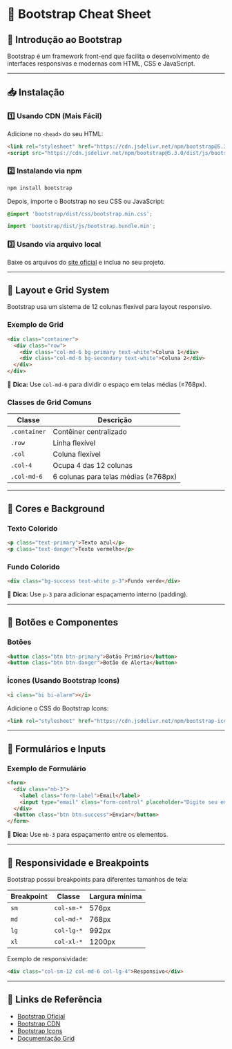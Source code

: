 # 📘 Bootstrap Cheat Sheet

## 🚀 Introdução ao Bootstrap

Bootstrap é um framework front-end que facilita o desenvolvimento de interfaces responsivas e modernas com HTML, CSS e JavaScript.

---

## 📥 Instalação

### 1️⃣ Usando CDN (Mais Fácil)
Adicione no `<head>` do seu HTML:
```html
<link rel="stylesheet" href="https://cdn.jsdelivr.net/npm/bootstrap@5.3.0/dist/css/bootstrap.min.css">
<script src="https://cdn.jsdelivr.net/npm/bootstrap@5.3.0/dist/js/bootstrap.bundle.min.js"></script>
```

### 2️⃣ Instalando via npm
```sh
npm install bootstrap
```
Depois, importe o Bootstrap no seu CSS ou JavaScript:
```css
@import 'bootstrap/dist/css/bootstrap.min.css';
```
```js
import 'bootstrap/dist/js/bootstrap.bundle.min';
```

### 3️⃣ Usando via arquivo local
Baixe os arquivos do [site oficial](https://getbootstrap.com/) e inclua no seu projeto.

---

## 📐 Layout e Grid System

Bootstrap usa um sistema de 12 colunas flexível para layout responsivo.

### Exemplo de Grid
```html
<div class="container">
  <div class="row">
    <div class="col-md-6 bg-primary text-white">Coluna 1</div>
    <div class="col-md-6 bg-secondary text-white">Coluna 2</div>
  </div>
</div>
```
📌 **Dica:** Use `col-md-6` para dividir o espaço em telas médias (≥768px).

### Classes de Grid Comuns
| Classe        | Descrição |
|--------------|------------|
| `.container` | Contêiner centralizado |
| `.row` | Linha flexível |
| `.col` | Coluna flexível |
| `.col-4` | Ocupa 4 das 12 colunas |
| `.col-md-6` | 6 colunas para telas médias (≥768px) |

---

## 🎨 Cores e Background

### Texto Colorido
```html
<p class="text-primary">Texto azul</p>
<p class="text-danger">Texto vermelho</p>
```

### Fundo Colorido
```html
<div class="bg-success text-white p-3">Fundo verde</div>
```
📌 **Dica:** Use `p-3` para adicionar espaçamento interno (padding).

---

## 🔘 Botões e Componentes

### Botões
```html
<button class="btn btn-primary">Botão Primário</button>
<button class="btn btn-danger">Botão de Alerta</button>
```

### Ícones (Usando Bootstrap Icons)
```html
<i class="bi bi-alarm"></i>
```
Adicione o CSS do Bootstrap Icons:
```html
<link rel="stylesheet" href="https://cdn.jsdelivr.net/npm/bootstrap-icons/font/bootstrap-icons.css">
```

---

## 📑 Formulários e Inputs

### Exemplo de Formulário
```html
<form>
  <div class="mb-3">
    <label class="form-label">Email</label>
    <input type="email" class="form-control" placeholder="Digite seu email">
  </div>
  <button class="btn btn-success">Enviar</button>
</form>
```
📌 **Dica:** Use `mb-3` para espaçamento entre os elementos.

---

## 📱 Responsividade e Breakpoints

Bootstrap possui breakpoints para diferentes tamanhos de tela:

| Breakpoint | Classe | Largura mínima |
|------------|---------|---------------|
| `sm` | `col-sm-*` | 576px |
| `md` | `col-md-*` | 768px |
| `lg` | `col-lg-*` | 992px |
| `xl` | `col-xl-*` | 1200px |

Exemplo de responsividade:
```html
<div class="col-sm-12 col-md-6 col-lg-4">Responsivo</div>
```

---

## 🔗 Links de Referência
- [Bootstrap Oficial](https://getbootstrap.com/)
- [Bootstrap CDN](https://www.bootstrapcdn.com/)
- [Bootstrap Icons](https://icons.getbootstrap.com/)
- [Documentação Grid](https://getbootstrap.com/docs/5.3/layout/grid/)
